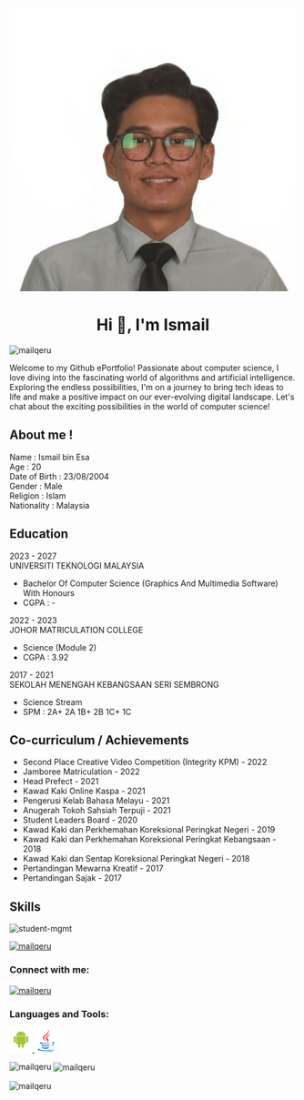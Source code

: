 <div align="center">
  <img src="https://github.com/Mailqeru/Mailqeru/blob/main/A23CS0086.JPG?raw=true" alt="Ismail">
</div>

<h1 align="center">Hi 👋, I'm Ismail</h1> <p align="left"> <img src="https://komarev.com/ghpvc/?username=mailqeru&label=Profile%20views&color=0e75b6&style=flat" alt="mailqeru" /> </p>  


Welcome to my Github ePortfolio!
Passionate about computer science, I love diving into the fascinating world of algorithms and artificial intelligence. Exploring the endless possibilities, I'm on a journey to bring tech ideas to life and make a positive impact on our ever-evolving digital landscape. Let's chat about the exciting possibilities in the world of computer science!

## About me !
 Name : Ismail bin Esa  
 Age : 20   
 Date of Birth : 23/08/2004  
 Gender : Male  
 Religion : Islam  
 Nationality : Malaysia  
 
## Education
2023 - 2027  
UNIVERSITI TEKNOLOGI MALAYSIA
* Bachelor Of Computer Science (Graphics And Multimedia Software) With Honours
* CGPA : -

2022 - 2023  
JOHOR MATRICULATION COLLEGE 
* Science (Module 2)  
* CGPA : 3.92

2017 - 2021  
SEKOLAH MENENGAH KEBANGSAAN SERI SEMBRONG  
* Science Stream 
* SPM : 2A+ 2A 1B+ 2B 1C+ 1C

## Co-curriculum / Achievements  
* Second Place Creative Video Competition (Integrity KPM) - 2022  
* Jamboree Matriculation - 2022
* Head Prefect - 2021
* Kawad Kaki Online Kaspa - 2021
* Pengerusi Kelab Bahasa Melayu - 2021
* Anugerah Tokoh Sahsiah Terpuji - 2021
* Student Leaders Board - 2020
* Kawad Kaki dan Perkhemahan Koreksional Peringkat Negeri - 2019
* Kawad Kaki dan Perkhemahan Koreksional Peringkat Kebangsaan - 2018
* Kawad Kaki dan Sentap Koreksional Peringkat Negeri - 2018
* Pertandingan Mewarna Kreatif - 2017
* Pertandingan Sajak - 2017  

## Skills  


![student-mgmt](https://github.com/Mailqeru/Mailqeru/assets/148432122/dc9d46a4-9fff-40b2-a44a-387b554a442a)






<p align="left"> <a href="https://github.com/ryo-ma/github-profile-trophy"><img src="https://github-profile-trophy.vercel.app/?username=mailqeru" alt="mailqeru" /></a> </p>

<h3 align="left">Connect with me:</h3>
<p align="left">
<a href="https://www.youtube.com/c/mailqeru" target="blank"><img align="center" src="https://raw.githubusercontent.com/rahuldkjain/github-profile-readme-generator/master/src/images/icons/Social/youtube.svg" alt="mailqeru" height="30" width="40" /></a>
</p>

<h3 align="left">Languages and Tools:</h3>
<p align="left"> <a href="https://developer.android.com" target="_blank" rel="noreferrer"> <img src="https://raw.githubusercontent.com/devicons/devicon/master/icons/android/android-original-wordmark.svg" alt="android" width="40" height="40"/> </a> <a href="https://www.java.com" target="_blank" rel="noreferrer"> <img src="https://raw.githubusercontent.com/devicons/devicon/master/icons/java/java-original.svg" alt="java" width="40" height="40"/> </a> </p>

<p><img align="left" src="https://github-readme-stats.vercel.app/api/top-langs?username=mailqeru&show_icons=true&locale=en&layout=compact" alt="mailqeru" /></p>

<p>&nbsp;<img align="center" src="https://github-readme-stats.vercel.app/api?username=mailqeru&show_icons=true&locale=en" alt="mailqeru" /></p>

<p><img align="center" src="https://github-readme-streak-stats.herokuapp.com/?user=mailqeru&" alt="mailqeru" /></p>


